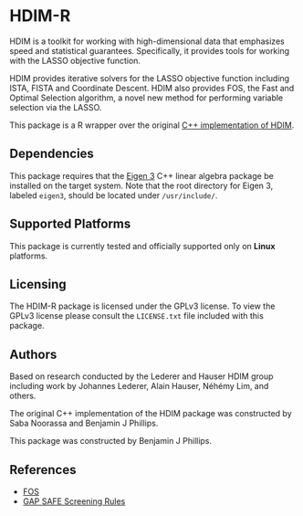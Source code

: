 # HDIM-R

HDIM is a toolkit for working with high-dimensional data that emphasizes
speed and statistical guarantees. Specifically, it provides tools for working
with the LASSO objective function.

HDIM provides iterative solvers for the LASSO objective function
 including ISTA, FISTA and Coordinate Descent. HDIM also provides FOS,
  the Fast and Optimal Selection algorithm, a novel new method
for performing variable selection via the LASSO.

This package is a R wrapper over the original [C++ implementation of HDIM](https://github.com/LedererLab/FOS).

## Dependencies

This package requires that the [Eigen 3](http://eigen.tuxfamily.org/index.php)
C++ linear algebra package be installed on the target system. Note that the root
directory for Eigen 3, labeled `eigen3`, should be located under `/usr/include/`.

## Supported Platforms

This package is currently tested and officially supported only on **Linux** platforms.

## Licensing

The HDIM-R package is licensed under the GPLv3 license. To view the GPLv3 license please consult
the `LICENSE.txt` file included with this package.

## Authors

Based on research conducted by the Lederer and Hauser HDIM group including work
 by Johannes Lederer, Alain Hauser, Néhémy Lim, and others.

The original C++ implementation of the HDIM package was constructed by Saba Noorassa
 and Benjamin J Phillips.

This package was constructed by Benjamin J Phillips.

## References

* [FOS](https://arxiv.org/abs/1609.07195)
* [GAP SAFE Screening Rules](https://arxiv.org/abs/1505.03410)
